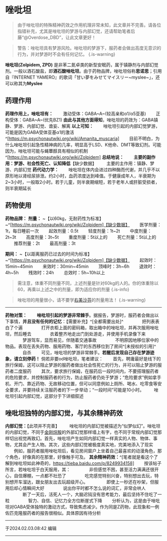 # 唑吡坦
> 由于唑吡坦的特殊精神药效之作用机理非常未知，此文章并不完善。请各位指错补充，尤其是唑吡坦的梦游与内部幻觉，还请帮助笔者后藤“@Overdose_DBD”，让此文章更好！


>警告：唑吡坦具有梦游风险。唑吡坦的梦游下，服药者会做出高度无意识的行为，并对梦游时不会有任何记忆。
{.is-warning}

**唑吡坦(Zolpidem, ZPD)** 是非苯二氮卓类的新型安眠药，属于镇静剂与内部幻觉剂。一般以酒石酸盐，即**酒石酸唑吡坦**。由于药物品牌，唑吡坦俗称**思诺思**；引用自『INTERNET YAMERO』的歌词「甘い夢をみせてマイスリー~myslee~」，还可以称其为**Myslee**
## 药理作用
**药理作用上，唑吡坦有：**
　　激动受体：GABA~A~(较高亲和α1/α5亚基)
　　正构受体：GABA~A~(优先BZ1)
**由此与其他方面得知**，唑吡坦的药效为：GABA镇静、梦游、内部幻觉、谵妄、解离
**以上可知：**
　　唑吡坦引起的内部幻觉梦游，可能是因为GABA受体亚基α1的激活^[https://m.psychonautwiki.org/wiki/Amanita_muscaria]
　　目前不明白，为什么唑吡坦引起急性精神病的几率，明显高于LSD、K他命、DMT等致幻剂。可能因为，唑吡坦可能与蝇蕈醇具有相似的机制^[https://m.psychonautwiki.org/wiki/Zolpidem]
**总结地说：**
　　**主要的副作用：梦游、社会性死亡、认知降低**【缺少数据】
　　主要的主作用：镇静、梦游、内部幻觉
**药代动力学：**
　　唑吡坦在体内会进过四种酶而代谢，并几乎不以原形地以肾经尿排泄。约2小时，血药浓度达到峰值。于健康成年人，半衰期为2~3小时，一般取2小时。若于儿童，则半衰期缩短，若于老年人或肝脏受损者，则半衰期延长
## 药物使用
**药物品牌：**
**剂量：** ~【以60kg，无耐药性为标准】~^[https://m.psychonautwiki.org/wiki/Zolpidem]【缺少数据】
　　医学剂量：1t，每日睡前一次
　　起效剂量：0.5t
　　轻度剂量：1t~2t
　　中度剂量：2t~3t
　　高度剂量：3t~5t
　　重度剂量：5t以上的
　　死亡剂量：5t以上的
　　推荐剂量：2t
　　最高剂量：3t
  
**期间：** ~【以距离服药已过去的时间为标准】~^[https://m.psychonautwiki.org/wiki/Zolpidem]【缺少数据】
　　起效时：15min~45min
　　来效时：30min~45min
　　顶峰时：3h~6h
　　退效时：4h~5h
　　残效时：24h
　　总效时：5h~10h以上
>需注意，体重不同剂量不同，上述剂量是针对60kg的人的。你的体重除以60，再乘以上述之中的剂量，即为适应你的剂量
{.is-info}

>唑吡坦的用量很小，请不要学[右美沙芬](https://overdose.wiki/zh/%E5%8F%B3%E7%BE%8E%E6%B2%99%E8%8A%AC)的剂量用法！
{.is-warning}
***
**药物对策：**
　　**唑吡坦引起的梦游非常棘手**。据报告，梦游时，服药者会做出以下事情，**并且没有任何的记忆**：【需要补充】^[全都需要出处]^
　　　　把列表表白了个遍
　　　　打开衣柜上面的密码箱，取出箱中的唑吡坦，并再次服用唑吡坦，然后睡去
　　　　衣着整齐地走出门到处游走，并使用手机录像下来
　　　　梦游驾车，显而易见，伴随着交通事故
　　　　不明原因地移位家中的物品。表现在丢失药物、服用药物、客厅的东西移位到了房间^[未授权的引用]^
　　　　自杀
　　可见，唑吡坦的梦游非常棘手。**若醒后发现自己存在梦游迹象，请立刻停药！** 倘若非要od唑吡坦，笔者建议：
　　首先，聘庸最好是线下的旅行保姆，这可以阻止梦游的服药者做出社会性死亡的行为，并可以阻止梦游的服药者二度服药
　　其次，要求旅行保姆，在服药后一段时间内，不要搭理服药者的危险要求，并控制服药者的行为，防止服药者仍处于梦游；“危险要求”例如拿手机、开门、靠近药物、无故移动位置，但可以同意例如上厕所、喝水、吃零食等安全要求，并要持续关注服药者的下一步举动；“一段时间”可能是10小时。
　　唑吡坦引起内部幻觉，这部分于下详细叙述
  
## 唑吡坦独特的内部幻觉，与其余精神药效
**内部幻觉：**【此项并不完善】
　　唑吡坦的内部幻觉被描述为“似梦似幻”。唑吡坦的内部幻觉，不同于[金刚烷胺](https://overdose.wiki/zh/%E9%87%91%E5%88%9A%E7%83%B7%E8%83%BA)的外部幻觉那样墙上有字，也不同于常规内部幻觉那样切出视觉再致幻。首先，唑吡坦产生如同内部幻觉一样真实的人物、物体、事物，尤其会产生人物。其次，这些内部幻觉被极度真实地，完美地添入了现实
　　例如，服药者服用唑吡坦后，看见房间窗户上坐着自己最喜欢的动漫角色，那个角色，好像真的在那里，好像触手可及。
**其余精神药效：**^[笔者就是看这个了解到唑吡坦如此神奇的，https://tieba.baidu.com/p/8249934158]
　　按该帖子所言，若唑吡坦于白天服用，其：
　　　　非但感觉不困，甚至活力满满还很开心，自信爆棚，一点都不社恐了
　　　　吃完感觉特别兴奋，特别想出去玩，特别想开车溜达，跟女朋友出去玩超级开心。
　　　　即使上一秒还在吵架，但服用后却心情瞬间大好
　　　　说出你平时都不怎么说的词汇，非常会哄人
　　　　断了一天后，活死人一个，大脑迟钝没有思考能力，最后坚持不住吃了一粒
　　　　智力、自信、记忆力全方位断崖式下降
　　分析认为，这是由于唑吡坦对GABA受体独特的激动方式，导致焦虑减少。作为同是Z药物，此现象和一例佐匹克隆服药者的报告很相似。具体原因有待分析
***
于2024.02.03.08:42 编辑
***
